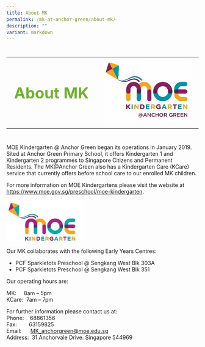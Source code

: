 ```yaml
---
title: About MK
permalink: /mk-at-anchor-green/about-mk/
description: ""
variant: markdown
---
```

<table style="font-size: 40px;">
<tbody>
<tr>
	<th style="color:#70b031" valign="middle" align="left"><nobr>About MK</nobr></th>
<th align="left"><img src="/images/MK/Main/MK_AnchorGreen.jpg" style="width:100%"></th>
</tr>
</tbody></table>
MOE Kindergarten @ Anchor Green began its operations in January 2019. Sited at Anchor Green Primary School, it offers Kindergarten 1 and Kindergarten 2 programmes to Singapore Citizens and Permanent Residents. The MK@Anchor Green also has a Kindergarten Care (KCare) service that currently offers before school care to our enrolled MK children.

For more information on MOE Kindergartens please visit the website at <a href="https://www.moe.gov.sg/preschool/moe-kindergarten" target="_blank">https://www.moe.gov.sg/preschool/moe-kindergarten</a>.

<img src="/images/MK/Main/MOE%20Kindergarten2.jpg" style="width:40%">

Our MK collaborates with the following Early Years Centres:

*   PCF Sparkletots Preschool @ Sengkang West Blk 303A
*   PCF Sparkletots Preschool @ Sengkang West Blk 351

Our operating hours are:

MK:&nbsp;&nbsp;&nbsp; &nbsp;8am – 5pm  
KCare:&nbsp; 7am – 7pm

For further information please contact us at:&nbsp;  
Phone:&nbsp; &nbsp; 68861356  
Fax:&nbsp;&nbsp; &nbsp;&nbsp;&nbsp; &nbsp;63159825  
Email:&nbsp;&nbsp; &nbsp;&nbsp;&nbsp;[MK\_anchorgreen@moe.edu.sg](mailto:MK_anchorgreen@moe.edu.sg)  
Address:&nbsp;&nbsp;31 Anchorvale Drive. Singapore 544969